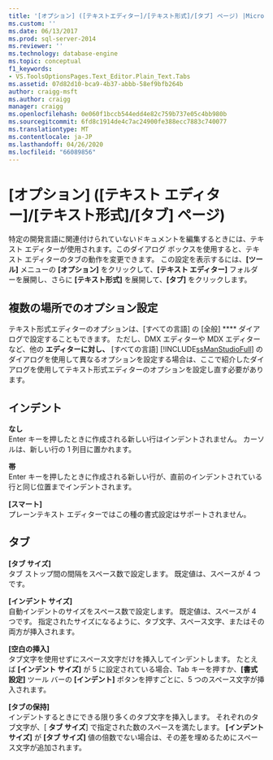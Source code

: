 ```yaml
---
title: '[オプション] ([テキストエディター]/[テキスト形式]/[タブ] ページ) |Microsoft Docs'
ms.custom: ''
ms.date: 06/13/2017
ms.prod: sql-server-2014
ms.reviewer: ''
ms.technology: database-engine
ms.topic: conceptual
f1_keywords:
- VS.ToolsOptionsPages.Text_Editor.Plain_Text.Tabs
ms.assetid: 07d82d10-bca9-4b37-abbb-58ef9bfb264b
author: craigg-msft
ms.author: craigg
manager: craigg
ms.openlocfilehash: 0e060f1bccb544edd4e82c759b737e05c4bb980b
ms.sourcegitcommit: 6fd8c1914de4c7ac24900fe388ecc7883c740077
ms.translationtype: MT
ms.contentlocale: ja-JP
ms.lasthandoff: 04/26/2020
ms.locfileid: "66089856"
---
```

# <a name="options-text-editor---plain-text---tabs-page"></a>[オプション] ([テキスト エディター]/[テキスト形式]/[タブ] ページ)
  特定の開発言語に関連付けられていないドキュメントを編集するときには、テキスト エディターが使用されます。このダイアログ ボックスを使用すると、テキスト エディターのタブの動作を変更できます。 この設定を表示するには、**[ツール]** メニューの **[オプション]** をクリックして、**[テキスト エディター]** フォルダーを展開し、さらに **[テキスト形式]** を展開して、**[タブ]** をクリックします。  
  
## <a name="setting-options-in-multiple-locations"></a>複数の場所でのオプション設定  
 テキスト形式エディターのオプションは、[すべての言語] の [全般] **** ダイアログで設定することもできます。 ただし、DMX エディターや MDX エディターなど、他の **エディターに対し、** [すべての言語] [!INCLUDE[ssManStudioFull](../includes/ssmanstudiofull-md.md)] のダイアログを使用して異なるオプションを設定する場合は、ここで紹介したダイアログを使用してテキスト形式エディターのオプションを設定し直す必要があります。  
  
## <a name="indenting"></a>インデント  
 **なし**  
 Enter キーを押したときに作成される新しい行はインデントされません。 カーソルは、新しい行の 1 列目に置かれます。  
  
 **帯**  
 Enter キーを押したときに作成される新しい行が、直前のインデントされている行と同じ位置までインデントされます。  
  
 **[スマート]**  
 プレーンテキスト エディターではこの種の書式設定はサポートされません。  
  
## <a name="tabs"></a>タブ  
 **[タブ サイズ]**  
 タブ ストップ間の間隔をスペース数で設定します。 既定値は、スペースが 4 つです。  
  
 **[インデント サイズ]**  
 自動インデントのサイズをスペース数で設定します。 既定値は、スペースが 4 つです。 指定されたサイズになるように、タブ文字、スペース文字、またはその両方が挿入されます。  
  
 **[空白の挿入]**  
 タブ文字を使用せずにスペース文字だけを挿入してインデントします。 たとえば **[インデント サイズ]** が 5 に設定されている場合、Tab キーを押すか、**[書式設定]** ツール バーの **[インデント]** ボタンを押すごとに、5 つのスペース文字が挿入されます。  
  
 **[タブの保持]**  
 インデントするときにできる限り多くのタブ文字を挿入します。 それぞれのタブ文字が、[ **タブ サイズ**] で指定された数のスペースを満たします。 **[インデント サイズ]** が **[タブ サイズ]** 値の倍数でない場合は、その差を埋めるためにスペース文字が追加されます。  
  
  
